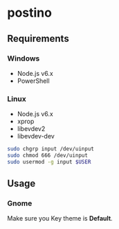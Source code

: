 # postino

## Requirements

### Windows

- Node.js v6.x
- PowerShell

### Linux

- Node.js v6.x
- xprop
- libevdev2
- libevdev-dev

```bash
sudo chgrp input /dev/uinput
sudo chmod 666 /dev/uinput
sudo usermod -g input $USER
```

## Usage

### Gnome

Make sure you Key theme is **Default**.